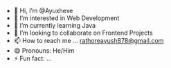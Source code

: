 - 👋 Hi, I’m @Ayuxhexe
- 👀 I’m interested in Web Development
- 🌱 I’m currently learning Java
- 💞️ I’m looking to collaborate on Frontend Projects
- 📫 How to reach me ... rathoreayush878@gmail.com
- 😄 Pronouns: He/Him
- ⚡ Fun fact: ...

<!---
Ayuxhexe/Ayuxhexe is a ✨ special ✨ repository because its `README.md` (this file) appears on your GitHub profile.
You can click the Preview link to take a look at your changes.
--->
